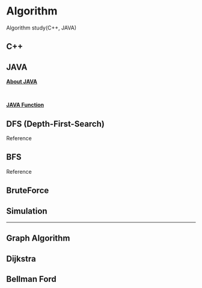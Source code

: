 # Algorithm

Algorithm study(C++, JAVA)

## C++


## JAVA 

<b>

[About JAVA](https://github.com/MCJoo/Algorithm/blob/master/JAVA_Function.md)
 
<br>
  
[JAVA Function](https://github.com/MCJoo/Algorithm/blob/master/JAVA_Function.md)
</b>

## DFS (Depth-First-Search)

Reference

## BFS

Reference

## BruteForce
## Simulation


<hr>

## Graph Algorithm

## Dijkstra

## Bellman Ford

